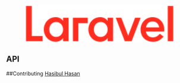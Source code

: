 <p align="center"><a href="#" target="_blank"><img src="logotype.min.svg" width="400"></a></p>


## API




##Contributing
<a href="https://relaxed-goldwasser-08852e.netlify.app/">Hasibul Hasan</a>

